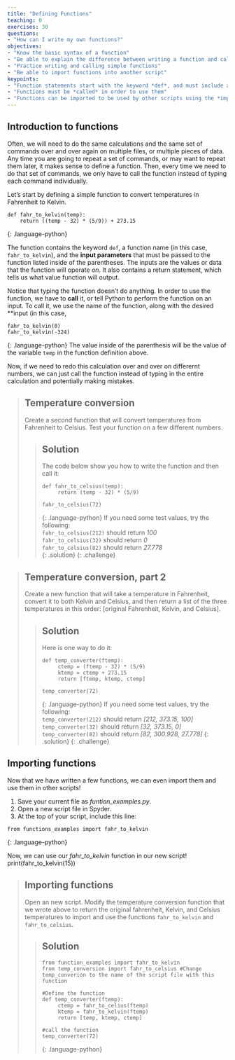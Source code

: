 ```yaml
---
title: "Defining Functions"
teaching: 0
exercises: 30
questions:
- "How can I write my own functions?"
objectives:
- "Know the basic syntax of a function"
- "Be able to explain the difference between writing a function and calling a function"
- "Practice writing and calling simple functions"
- "Be able to import functions into another script"
keypoints:
- "Function statements start with the keyword *def*, and must include a name, parameters, and a return statement"
- "Functions must be *called* in order to use them"
- "Functions can be imported to be used by other scripts using the *import* command"
---
```


## Introduction to functions
Often, we will need to do the same calculations and the same set of commands over and over again on multiple files, or multiple 
pieces of data.  Any time you are going to repeat a set of commands, or may want to repeat them later, it makes sense to define 
a function.  Then, every time we need to do that set of commands, we only have to call the function instead of typing each 
command individually.

Let’s start by defining a simple function to convert temperatures in Fahrenheit to Kelvin.
~~~
def fahr_to_kelvin(temp):
    return ((temp - 32) * (5/9)) + 273.15
~~~
{: .language-python}

The function contains the keyword `def`, a function name (in this case, `fahr_to_kelvin`), and the **input parameters** that 
must be passed to the function listed inside of the parentheses.  The inputs are the values or data that the function will 
operate *on*.  It also contains a return statement, which tells us what value function will output.

Notice that typing the function doesn’t do anything.  In order to use the function, we have to **call** it, or tell Python to 
perform the function on an input.  To call it, we use the name of the function, along with the desired **input (in this case,
~~~
fahr_to_kelvin(0)
fahr_to_kelvin(-324)
~~~
{: .language-python}
The value inside of the parenthesis will be the value of the variable `temp` in the function definition above.

Now, if we need to redo this calculation over and over on differernt numbers, we can just call the function instead of typing in 
the entire calculation and potentially making mistakes.

> ## Temperature conversion
> Create a second function that will convert temperatures from Fahrenheit to Celsius.  Test your function on a few different 
> numbers.
> > ## Solution
> > The code below show you how to write the function and then call it:
> > ~~~
> > def fahr_to_celsius(temp):
> >      return (temp - 32) * (5/9)
> > 
> > fahr_to_celsius(72)
> > ~~~
> > {: .language-python}
> > If you need some test values, try the following:  
> > `fahr_to_celsius(212)` should return *100*  
> > `fahr_to_celsius(32)` should return *0*  
> > `fahr_to_celsius(82)` should return *27.778*  
> {: .solution}
{: .challenge}

> ## Temperature conversion, part 2
> Create a new function that will take a temperature in Fahrenheit, convert it to both Kelvin and Celsius, and then return 
> a list of the three temperatures in this order:  [original Fahrenheit, Kelvin, and Celsius].  
> > ## Solution
> > Here is one way to do it:
> > ~~~
> > def temp_converter(ftemp):
> >      ctemp = (ftemp - 32) * (5/9)
> >      ktemp = ctemp + 273.15
> >      return [ftemp, ktemp, ctemp]
> > 
> > temp_converter(72)
> > ~~~
> > {: .language-python}
> > If you need some test values, try the following:  
> > `temp_converter(212)` should return *[212, 373.15, 100]*  
> > `temp_converter(32)` should return *[32, 373.15, 0]* 
> > `temp_converter(82)` should return *[82, 300.928, 27.778]* 
> {: .solution}
{: .challenge}

## Importing functions
Now that we have written a few functions, we can even import them and use them in other scripts!

1. Save your current file as *funtion_examples.py*.  
2. Open a new script file in Spyder.  
3.  At the top of your script, include this line:
~~~
from functions_examples import fahr_to_kelvin
~~~
{: .language-python}

Now, we can use our *fahr_to_kelvin* function in our new script!
print(fahr_to_kelvin(15))

> ## Importing functions
> Open an new script.  Modify the temperature conversion function that we wrote above to return the original fahrenheit, Kelvin, 
> and Celsius temperatures to import and use the functions `fahr_to_kelvin` and `fahr_to_celsius`.
> > ## Solution
> > ~~~
> > from function_examples import fahr_to_kelvin
> > from temp_conversion import fahr_to_celsius #Change temp_converion to the name of the script file with this function
> > 
> > #Define the function
> > def temp_converter(ftemp):
> >      ctemp = fahr_to_celius(ftemp)
> >      ktemp = fahr_to_kelvin(ftemp)
> >      return [temp, ktemp, ctemp]
> > 
> > #call the function
> > temp_converter(72)
> > ~~~
> > {: .language-python}


